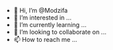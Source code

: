 - 👋 Hi, I’m @Modzifa
- 👀 I’m interested in ...
- 🌱 I’m currently learning ...
- 💞️ I’m looking to collaborate on ...
- 📫 How to reach me ...

<!---
Modzifa/Modzifa is a ✨ special ✨ repository because its `README.md` (this file) appears on your GitHub profile.
You can click the Preview link to take a look at your changes.
--->

